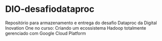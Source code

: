 # DIO-desafiodataproc
Repositório para armazenamento e entrega do desafio Dataproc da Digital Inovation One no curso:
Criando um ecossistema Hadoop totalmente gerenciado com Google Cloud Platform
